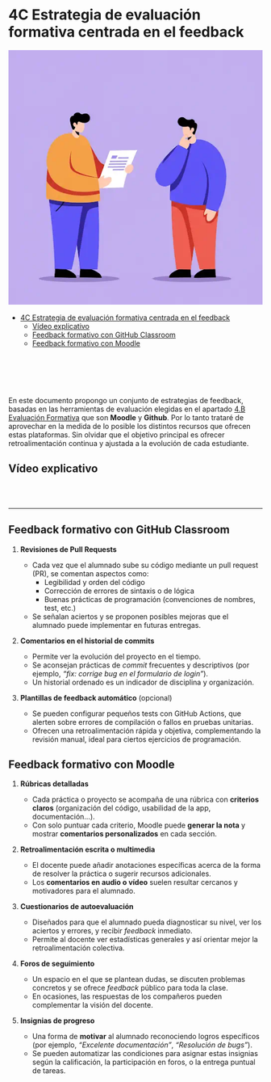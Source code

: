 # 4C Estrategia de evaluación formativa centrada en el feedback

![Una persona dando feedback a otra.](4CFeedback.webp)

- [4C Estrategia de evaluación formativa centrada en el feedback](#4c-estrategia-de-evaluación-formativa-centrada-en-el-feedback)
  - [Vídeo explicativo](#vídeo-explicativo)
  - [Feedback formativo con GitHub Classroom](#feedback-formativo-con-github-classroom)
  - [Feedback formativo con Moodle](#feedback-formativo-con-moodle)

<br></br>
<br></br>



En este documento propongo un conjunto de estrategias de feedback, basadas en las herramientas de evaluación elegidas en el apartado [4.B Evaluación Formativa](/entregable4b) que son **Moodle** y **Github**. Por lo tanto trataré de aprovechar en la medida de lo posible los distintos recursos que ofrecen estas plataformas. Sin olvidar que el objetivo principal es ofrecer retroalimentación continua y ajustada a la evolución de cada estudiante.


## Vídeo explicativo

<br></br>

---

## Feedback formativo con GitHub Classroom

1. **Revisiones de Pull Requests**  
   - Cada vez que el alumnado sube su código mediante un pull request (PR), se comentan aspectos como:
     - Legibilidad y orden del código  
     - Corrección de errores de sintaxis o de lógica  
     - Buenas prácticas de programación (convenciones de nombres, test, etc.)  
   - Se señalan aciertos y se proponen posibles mejoras que el alumnado puede implementar en futuras entregas.

2. **Comentarios en el historial de commits**  
   - Permite ver la evolución del proyecto en el tiempo.  
   - Se aconsejan prácticas de *commit* frecuentes y descriptivos (por ejemplo, *“fix: corrige bug en el formulario de login”*).  
   - Un historial ordenado es un indicador de disciplina y organización.

3. **Plantillas de feedback automático** (opcional)  
   - Se pueden configurar pequeños tests con GitHub Actions, que alerten sobre errores de compilación o fallos en pruebas unitarias.  
   - Ofrecen una retroalimentación rápida y objetiva, complementando la revisión manual, ideal para ciertos ejercicios de programación.

## Feedback formativo con Moodle

1. **Rúbricas detalladas**  
   - Cada práctica o proyecto se acompaña de una rúbrica con **criterios claros** (organización del código, usabilidad de la app, documentación…).  
   - Con solo puntuar cada criterio, Moodle puede **generar la nota** y mostrar **comentarios personalizados** en cada sección.

2. **Retroalimentación escrita o multimedia**  
   - El docente puede añadir anotaciones específicas acerca de la forma de resolver la práctica o sugerir recursos adicionales.
   - Los **comentarios en audio o vídeo** suelen resultar cercanos y motivadores para el alumnado.

3. **Cuestionarios de autoevaluación**  
   - Diseñados para que el alumnado pueda diagnosticar su nivel, ver los aciertos y errores, y recibir *feedback* inmediato.  
   - Permite al docente ver estadísticas generales y así orientar mejor la retroalimentación colectiva.

4. **Foros de seguimiento**  
   - Un espacio en el que se plantean dudas, se discuten problemas concretos y se ofrece *feedback* público para toda la clase.  
   - En ocasiones, las respuestas de los compañeros pueden complementar la visión del docente.

5. **Insignias de progreso**  
   - Una forma de **motivar** al alumnado reconociendo logros específicos (por ejemplo, *“Excelente documentación”*, *“Resolución de bugs”*).  
   - Se pueden automatizar las condiciones para asignar estas insignias según la calificación, la participación en foros, o la entrega puntual de tareas.
